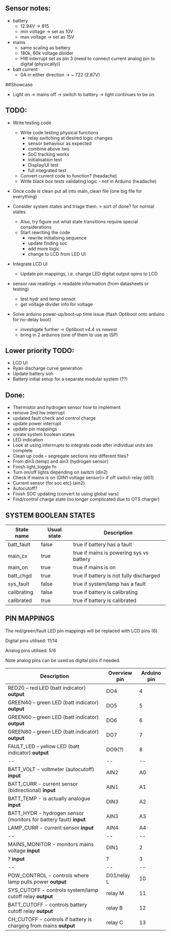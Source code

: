 ## Sensor notes:
- battery
  - 12.94V -> 815
  - min voltage -> set as 10V
  - max voltage -> set as 15V
- mains
  - same scaling as battery
  - 180k, 60k voltage divider 
  - HW interrupt set as pin 3 (need to connect current analog pin to digital (physically))
- batt current
  - 0A in either direction -> ~ 722 (2.87V)
  
##Showcase
- Light on -> mains off -> switch to battery -> light continues to be on

## TODO:
- Write testing code
  - Write code testing physical functions
    - relay switching at desired logic changes
    - sensor behaviour as expected
    - combine above two
    - SoC tracking works
    - initialisation test
    - Display/UI test
    - full integrated test
  - Convert current code to function? (headache)
  - Write black box tests validating logic - not in Arduino (headache)
- Once code is clean put all into main_clean file (one big file for everything)
- Consider system states and triage them. > sort of done? for normal states
  - Also, try figure out what state transitions require special considerations
  - Start rewriting the code
    - rewrite initialising sequence
    - update finding soc
    - add more logic
    - change to LCD from LED UI
- Integrate LCD UI
  - Update pin mappings, i.e. change LED digital output opins to LCD

- sensor raw readings -> readable information (from datasheets or testing)
  - test hydr and temp sensor
  - get voltage divider info for voltage
- Solve arduino power-up/boot-up time issue (flash Optiboot onto arduino for no-delay boot)
  - investigate further -> Optiboot v4.4 vs newest
  - bring in 2 arduinos (one of them to use as ISP)

## Lower priority TODO: 
- LCD UI
- Ryan discharge curve generation
- Update battery soh 
- Battery initial setup for a separate modular system (??)

## Done:
- Thermistor and hydrogen sensor how to implement
- remove 2nd hw interrupt
- updated fault check and control charge
- update power interrupt
- update pin mappings
- create system boolean states
- LED indication
- Look at using interrrupts to integrate code after individual units are complete
- Clean up code – segregate sections into different files? 
- From din3 (temp) and ain3 (hydrogen sensor) 
- Finish light_toggle fn
- Turn on/off lights depending on switch (din2)
- Check if mains is on (DIN1 voltage sensor)> if off switch relay (d01) 
- Current sensor (for soc etc) (ain2) 
- Autocutoff? 
- Finish SOC updating (convert to using global vars)
- Find/control charge state (no longer complicated due to OTS charger)

## SYSTEM BOOLEAN STATES
| State name | Usual state | Description |
| ------------- | ------------- | -------------- |
| batt_fault | false | true if battery has a fault |
| main_cx | true | true if mains is powering sys vs battery |
| main_on | true | true if mains is on |
| batt_chgd | true | true if battery is not fully discharged |
| sys_fault | false | true if system/lamp has a fault |
| calibrating | false | true if battery is calibrating |
| calibrated | true | true if battery is calibrated |

## PIN MAPPINGS
The red/green/fault LED pin mappings will be replaced with LCD pins (6).  

Digital pins utilised: 11/14  

Analog pins utilised: 5/6  

Note analog pins can be used as digital pins if needed.

| Description | Overview pin | Arduino pin |
| ------------- | ------------- | -------------- |
| RED20 – red LED (batt indicator)  **output** | DO4 | 4 |
| GREEN40 – green LED (batt indicator) **output** | DO5 | 5 | 
| GREEN60 – green LED (batt indicator)  **output** | DO6  | 6 | 
| GREEN80 – green LED (batt indicator) **output** | DO7  | 7 |
| FAULT_LED – yellow LED (batt indicator) **output** | DO9(?) | 8 |
| -- | -- | -- |
| BATT_VOLT - voltmeter (autocutoff) **input** | AIN2 | A0 |
| BATT_CURR - current sensor (bidirectional) **input** | AIN1 | A1 |
| BATT_TEMP - is actually analogue **input** | DIN3 | A2 |
| BATT_HYDR - hydrogen sensor (monitors for battery fault) **input** | AIN3 | A3 |
| LAMP_CURR - current sensor **input** | AIN4 | A4 |
| -- | -- | -- |
| MAINS_MONITOR - monitors mains voltage **input** | DIN1 | 2 | <-- uses pin 2 for hardware interrupt
| ? **input** | ? | 3 | <-- uses pin 3 for hardware interrupt
| -- | -- | -- |
| POW_CONTROL - controls where lamp pulls power **output** | D01/relay L | 10 |
| SYS_CUTOFF - controls system/lamp cutoff relay **output** | relay M | 11 | 
| BATT_CUTOFF - controls battery cutoff relay **output** | relay B | 12 |
| CH_CUTOFF - controls if battery is charging from mains **output** | relay C | 13 | 
